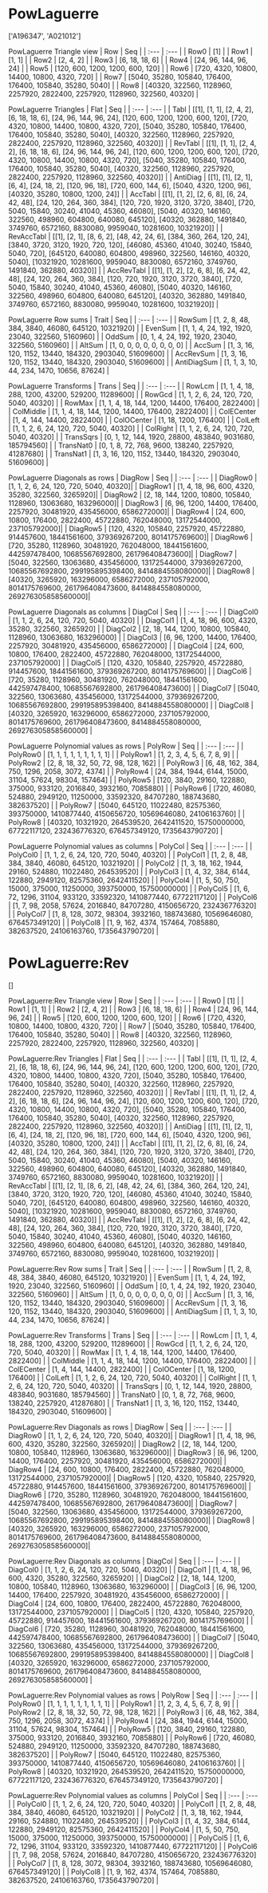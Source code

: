 # PowLaguerre
['A196347', 'A021012']

PowLaguerre Triangle view
|  Row   |  Seq   |
| :---   |  :---  |
| Row0 | [1] |
| Row1 | [1, 1] |
| Row2 | [2, 4, 2] |
| Row3 | [6, 18, 18, 6] |
| Row4 | [24, 96, 144, 96, 24] |
| Row5 | [120, 600, 1200, 1200, 600, 120] |
| Row6 | [720, 4320, 10800, 14400, 10800, 4320, 720] |
| Row7 | [5040, 35280, 105840, 176400, 176400, 105840, 35280, 5040] |
| Row8 | [40320, 322560, 1128960, 2257920, 2822400, 2257920, 1128960, 322560, 40320] |

PowLaguerre Triangles
| Flat       |  Seq  |
| :---       | :---  |
| Tabl       | [[1], [1, 1], [2, 4, 2], [6, 18, 18, 6], [24, 96, 144, 96, 24], [120, 600, 1200, 1200, 600, 120], [720, 4320, 10800, 14400, 10800, 4320, 720], [5040, 35280, 105840, 176400, 176400, 105840, 35280, 5040], [40320, 322560, 1128960, 2257920, 2822400, 2257920, 1128960, 322560, 40320]] |
| RevTabl    | [[1], [1, 1], [2, 4, 2], [6, 18, 18, 6], [24, 96, 144, 96, 24], [120, 600, 1200, 1200, 600, 120], [720, 4320, 10800, 14400, 10800, 4320, 720], [5040, 35280, 105840, 176400, 176400, 105840, 35280, 5040], [40320, 322560, 1128960, 2257920, 2822400, 2257920, 1128960, 322560, 40320]] |
| AntiDiag   | [[1], [1], [2, 1], [6, 4], [24, 18, 2], [120, 96, 18], [720, 600, 144, 6], [5040, 4320, 1200, 96], [40320, 35280, 10800, 1200, 24]] |
| AccTabl    | [[1], [1, 2], [2, 6, 8], [6, 24, 42, 48], [24, 120, 264, 360, 384], [120, 720, 1920, 3120, 3720, 3840], [720, 5040, 15840, 30240, 41040, 45360, 46080], [5040, 40320, 146160, 322560, 498960, 604800, 640080, 645120], [40320, 362880, 1491840, 3749760, 6572160, 8830080, 9959040, 10281600, 10321920]] |
| RevAccTabl | [[1], [2, 1], [8, 6, 2], [48, 42, 24, 6], [384, 360, 264, 120, 24], [3840, 3720, 3120, 1920, 720, 120], [46080, 45360, 41040, 30240, 15840, 5040, 720], [645120, 640080, 604800, 498960, 322560, 146160, 40320, 5040], [10321920, 10281600, 9959040, 8830080, 6572160, 3749760, 1491840, 362880, 40320]] |
| AccRevTabl | [[1], [1, 2], [2, 6, 8], [6, 24, 42, 48], [24, 120, 264, 360, 384], [120, 720, 1920, 3120, 3720, 3840], [720, 5040, 15840, 30240, 41040, 45360, 46080], [5040, 40320, 146160, 322560, 498960, 604800, 640080, 645120], [40320, 362880, 1491840, 3749760, 6572160, 8830080, 9959040, 10281600, 10321920]] |

PowLaguerre Row sums
| Trait        |   Seq  |
| :---         |  :---  |
| RowSum       | [1, 2, 8, 48, 384, 3840, 46080, 645120, 10321920] |
| EvenSum      | [1, 1, 4, 24, 192, 1920, 23040, 322560, 5160960] |
| OddSum       | [0, 1, 4, 24, 192, 1920, 23040, 322560, 5160960] |
| AltSum       | [1, 0, 0, 0, 0, 0, 0, 0, 0] |
| AccSum       | [1, 3, 16, 120, 1152, 13440, 184320, 2903040, 51609600] |
| AccRevSum    | [1, 3, 16, 120, 1152, 13440, 184320, 2903040, 51609600] |
| AntiDiagSum  | [1, 1, 3, 10, 44, 234, 1470, 10656, 87624] |

PowLaguerre Transforms
| Trans      |   Seq  |
| :---       |  :---  |
| RowLcm     | [1, 1, 4, 18, 288, 1200, 43200, 529200, 11289600] |
| RowGcd     | [1, 1, 2, 6, 24, 120, 720, 5040, 40320] |
| RowMax     | [1, 1, 4, 18, 144, 1200, 14400, 176400, 2822400] |
| ColMiddle  | [1, 1, 4, 18, 144, 1200, 14400, 176400, 2822400] |
| ColECenter | [1, 4, 144, 14400, 2822400] |
| ColOCenter | [1, 18, 1200, 176400] |
| ColLeft    | [1, 1, 2, 6, 24, 120, 720, 5040, 40320] |
| ColRight   | [1, 1, 2, 6, 24, 120, 720, 5040, 40320] |
| TransSqrs  | [0, 1, 12, 144, 1920, 28800, 483840, 9031680, 185794560] |
| TransNat0  | [0, 1, 8, 72, 768, 9600, 138240, 2257920, 41287680] |
| TransNat1  | [1, 3, 16, 120, 1152, 13440, 184320, 2903040, 51609600] |

PowLaguerre Diagonals as rows
| DiagRow  |   Seq  |
| :---     |  :---  |
| DiagRow0 | [1, 1, 2, 6, 24, 120, 720, 5040, 40320]|
| DiagRow1 | [1, 4, 18, 96, 600, 4320, 35280, 322560, 3265920]|
| DiagRow2 | [2, 18, 144, 1200, 10800, 105840, 1128960, 13063680, 163296000]|
| DiagRow3 | [6, 96, 1200, 14400, 176400, 2257920, 30481920, 435456000, 6586272000]|
| DiagRow4 | [24, 600, 10800, 176400, 2822400, 45722880, 762048000, 13172544000, 237105792000]|
| DiagRow5 | [120, 4320, 105840, 2257920, 45722880, 914457600, 18441561600, 379369267200, 8014175769600]|
| DiagRow6 | [720, 35280, 1128960, 30481920, 762048000, 18441561600, 442597478400, 10685567692800, 261796408473600]|
| DiagRow7 | [5040, 322560, 13063680, 435456000, 13172544000, 379369267200, 10685567692800, 299195895398400, 8414884558080000]|
| DiagRow8 | [40320, 3265920, 163296000, 6586272000, 237105792000, 8014175769600, 261796408473600, 8414884558080000, 269276305858560000]|

PowLaguerre Diagonals as columns
| DiagCol  |   Seq  |
| :---     |  :---  |
| DiagCol0 | [1, 1, 2, 6, 24, 120, 720, 5040, 40320] |
| DiagCol1 | [1, 4, 18, 96, 600, 4320, 35280, 322560, 3265920] |
| DiagCol2 | [2, 18, 144, 1200, 10800, 105840, 1128960, 13063680, 163296000] |
| DiagCol3 | [6, 96, 1200, 14400, 176400, 2257920, 30481920, 435456000, 6586272000] |
| DiagCol4 | [24, 600, 10800, 176400, 2822400, 45722880, 762048000, 13172544000, 237105792000] |
| DiagCol5 | [120, 4320, 105840, 2257920, 45722880, 914457600, 18441561600, 379369267200, 8014175769600] |
| DiagCol6 | [720, 35280, 1128960, 30481920, 762048000, 18441561600, 442597478400, 10685567692800, 261796408473600] |
| DiagCol7 | [5040, 322560, 13063680, 435456000, 13172544000, 379369267200, 10685567692800, 299195895398400, 8414884558080000] |
| DiagCol8 | [40320, 3265920, 163296000, 6586272000, 237105792000, 8014175769600, 261796408473600, 8414884558080000, 269276305858560000] |

PowLaguerre Polynomial values as rows
| PolyRow  |   Seq  |
| :---     |  :---  |
| PolyRow0 | [1, 1, 1, 1, 1, 1, 1, 1, 1] |
| PolyRow1 | [1, 2, 3, 4, 5, 6, 7, 8, 9] |
| PolyRow2 | [2, 8, 18, 32, 50, 72, 98, 128, 162] |
| PolyRow3 | [6, 48, 162, 384, 750, 1296, 2058, 3072, 4374] |
| PolyRow4 | [24, 384, 1944, 6144, 15000, 31104, 57624, 98304, 157464] |
| PolyRow5 | [120, 3840, 29160, 122880, 375000, 933120, 2016840, 3932160, 7085880] |
| PolyRow6 | [720, 46080, 524880, 2949120, 11250000, 33592320, 84707280, 188743680, 382637520] |
| PolyRow7 | [5040, 645120, 11022480, 82575360, 393750000, 1410877440, 4150656720, 10569646080, 24106163760] |
| PolyRow8 | [40320, 10321920, 264539520, 2642411520, 15750000000, 67722117120, 232436776320, 676457349120, 1735643790720] |

PowLaguerre Polynomial values as columns
| PolyCol  |   Seq  |
| :---     |  :---  |
| PolyCol0 | [1, 1, 2, 6, 24, 120, 720, 5040, 40320] |
| PolyCol1 | [1, 2, 8, 48, 384, 3840, 46080, 645120, 10321920] |
| PolyCol2 | [1, 3, 18, 162, 1944, 29160, 524880, 11022480, 264539520] |
| PolyCol3 | [1, 4, 32, 384, 6144, 122880, 2949120, 82575360, 2642411520] |
| PolyCol4 | [1, 5, 50, 750, 15000, 375000, 11250000, 393750000, 15750000000] |
| PolyCol5 | [1, 6, 72, 1296, 31104, 933120, 33592320, 1410877440, 67722117120] |
| PolyCol6 | [1, 7, 98, 2058, 57624, 2016840, 84707280, 4150656720, 232436776320] |
| PolyCol7 | [1, 8, 128, 3072, 98304, 3932160, 188743680, 10569646080, 676457349120] |
| PolyCol8 | [1, 9, 162, 4374, 157464, 7085880, 382637520, 24106163760, 1735643790720] |

# PowLaguerre:Rev
[]

PowLaguerre:Rev Triangle view
|  Row   |  Seq   |
| :---   |  :---  |
| Row0 | [1] |
| Row1 | [1, 1] |
| Row2 | [2, 4, 2] |
| Row3 | [6, 18, 18, 6] |
| Row4 | [24, 96, 144, 96, 24] |
| Row5 | [120, 600, 1200, 1200, 600, 120] |
| Row6 | [720, 4320, 10800, 14400, 10800, 4320, 720] |
| Row7 | [5040, 35280, 105840, 176400, 176400, 105840, 35280, 5040] |
| Row8 | [40320, 322560, 1128960, 2257920, 2822400, 2257920, 1128960, 322560, 40320] |

PowLaguerre:Rev Triangles
| Flat       |  Seq  |
| :---       | :---  |
| Tabl       | [[1], [1, 1], [2, 4, 2], [6, 18, 18, 6], [24, 96, 144, 96, 24], [120, 600, 1200, 1200, 600, 120], [720, 4320, 10800, 14400, 10800, 4320, 720], [5040, 35280, 105840, 176400, 176400, 105840, 35280, 5040], [40320, 322560, 1128960, 2257920, 2822400, 2257920, 1128960, 322560, 40320]] |
| RevTabl    | [[1], [1, 1], [2, 4, 2], [6, 18, 18, 6], [24, 96, 144, 96, 24], [120, 600, 1200, 1200, 600, 120], [720, 4320, 10800, 14400, 10800, 4320, 720], [5040, 35280, 105840, 176400, 176400, 105840, 35280, 5040], [40320, 322560, 1128960, 2257920, 2822400, 2257920, 1128960, 322560, 40320]] |
| AntiDiag   | [[1], [1], [2, 1], [6, 4], [24, 18, 2], [120, 96, 18], [720, 600, 144, 6], [5040, 4320, 1200, 96], [40320, 35280, 10800, 1200, 24]] |
| AccTabl    | [[1], [1, 2], [2, 6, 8], [6, 24, 42, 48], [24, 120, 264, 360, 384], [120, 720, 1920, 3120, 3720, 3840], [720, 5040, 15840, 30240, 41040, 45360, 46080], [5040, 40320, 146160, 322560, 498960, 604800, 640080, 645120], [40320, 362880, 1491840, 3749760, 6572160, 8830080, 9959040, 10281600, 10321920]] |
| RevAccTabl | [[1], [2, 1], [8, 6, 2], [48, 42, 24, 6], [384, 360, 264, 120, 24], [3840, 3720, 3120, 1920, 720, 120], [46080, 45360, 41040, 30240, 15840, 5040, 720], [645120, 640080, 604800, 498960, 322560, 146160, 40320, 5040], [10321920, 10281600, 9959040, 8830080, 6572160, 3749760, 1491840, 362880, 40320]] |
| AccRevTabl | [[1], [1, 2], [2, 6, 8], [6, 24, 42, 48], [24, 120, 264, 360, 384], [120, 720, 1920, 3120, 3720, 3840], [720, 5040, 15840, 30240, 41040, 45360, 46080], [5040, 40320, 146160, 322560, 498960, 604800, 640080, 645120], [40320, 362880, 1491840, 3749760, 6572160, 8830080, 9959040, 10281600, 10321920]] |

PowLaguerre:Rev Row sums
| Trait        |   Seq  |
| :---         |  :---  |
| RowSum       | [1, 2, 8, 48, 384, 3840, 46080, 645120, 10321920] |
| EvenSum      | [1, 1, 4, 24, 192, 1920, 23040, 322560, 5160960] |
| OddSum       | [0, 1, 4, 24, 192, 1920, 23040, 322560, 5160960] |
| AltSum       | [1, 0, 0, 0, 0, 0, 0, 0, 0] |
| AccSum       | [1, 3, 16, 120, 1152, 13440, 184320, 2903040, 51609600] |
| AccRevSum    | [1, 3, 16, 120, 1152, 13440, 184320, 2903040, 51609600] |
| AntiDiagSum  | [1, 1, 3, 10, 44, 234, 1470, 10656, 87624] |

PowLaguerre:Rev Transforms
| Trans      |   Seq  |
| :---       |  :---  |
| RowLcm     | [1, 1, 4, 18, 288, 1200, 43200, 529200, 11289600] |
| RowGcd     | [1, 1, 2, 6, 24, 120, 720, 5040, 40320] |
| RowMax     | [1, 1, 4, 18, 144, 1200, 14400, 176400, 2822400] |
| ColMiddle  | [1, 1, 4, 18, 144, 1200, 14400, 176400, 2822400] |
| ColECenter | [1, 4, 144, 14400, 2822400] |
| ColOCenter | [1, 18, 1200, 176400] |
| ColLeft    | [1, 1, 2, 6, 24, 120, 720, 5040, 40320] |
| ColRight   | [1, 1, 2, 6, 24, 120, 720, 5040, 40320] |
| TransSqrs  | [0, 1, 12, 144, 1920, 28800, 483840, 9031680, 185794560] |
| TransNat0  | [0, 1, 8, 72, 768, 9600, 138240, 2257920, 41287680] |
| TransNat1  | [1, 3, 16, 120, 1152, 13440, 184320, 2903040, 51609600] |

PowLaguerre:Rev Diagonals as rows
| DiagRow  |   Seq  |
| :---     |  :---  |
| DiagRow0 | [1, 1, 2, 6, 24, 120, 720, 5040, 40320]|
| DiagRow1 | [1, 4, 18, 96, 600, 4320, 35280, 322560, 3265920]|
| DiagRow2 | [2, 18, 144, 1200, 10800, 105840, 1128960, 13063680, 163296000]|
| DiagRow3 | [6, 96, 1200, 14400, 176400, 2257920, 30481920, 435456000, 6586272000]|
| DiagRow4 | [24, 600, 10800, 176400, 2822400, 45722880, 762048000, 13172544000, 237105792000]|
| DiagRow5 | [120, 4320, 105840, 2257920, 45722880, 914457600, 18441561600, 379369267200, 8014175769600]|
| DiagRow6 | [720, 35280, 1128960, 30481920, 762048000, 18441561600, 442597478400, 10685567692800, 261796408473600]|
| DiagRow7 | [5040, 322560, 13063680, 435456000, 13172544000, 379369267200, 10685567692800, 299195895398400, 8414884558080000]|
| DiagRow8 | [40320, 3265920, 163296000, 6586272000, 237105792000, 8014175769600, 261796408473600, 8414884558080000, 269276305858560000]|

PowLaguerre:Rev Diagonals as columns
| DiagCol  |   Seq  |
| :---     |  :---  |
| DiagCol0 | [1, 1, 2, 6, 24, 120, 720, 5040, 40320] |
| DiagCol1 | [1, 4, 18, 96, 600, 4320, 35280, 322560, 3265920] |
| DiagCol2 | [2, 18, 144, 1200, 10800, 105840, 1128960, 13063680, 163296000] |
| DiagCol3 | [6, 96, 1200, 14400, 176400, 2257920, 30481920, 435456000, 6586272000] |
| DiagCol4 | [24, 600, 10800, 176400, 2822400, 45722880, 762048000, 13172544000, 237105792000] |
| DiagCol5 | [120, 4320, 105840, 2257920, 45722880, 914457600, 18441561600, 379369267200, 8014175769600] |
| DiagCol6 | [720, 35280, 1128960, 30481920, 762048000, 18441561600, 442597478400, 10685567692800, 261796408473600] |
| DiagCol7 | [5040, 322560, 13063680, 435456000, 13172544000, 379369267200, 10685567692800, 299195895398400, 8414884558080000] |
| DiagCol8 | [40320, 3265920, 163296000, 6586272000, 237105792000, 8014175769600, 261796408473600, 8414884558080000, 269276305858560000] |

PowLaguerre:Rev Polynomial values as rows
| PolyRow  |   Seq  |
| :---     |  :---  |
| PolyRow0 | [1, 1, 1, 1, 1, 1, 1, 1, 1] |
| PolyRow1 | [1, 2, 3, 4, 5, 6, 7, 8, 9] |
| PolyRow2 | [2, 8, 18, 32, 50, 72, 98, 128, 162] |
| PolyRow3 | [6, 48, 162, 384, 750, 1296, 2058, 3072, 4374] |
| PolyRow4 | [24, 384, 1944, 6144, 15000, 31104, 57624, 98304, 157464] |
| PolyRow5 | [120, 3840, 29160, 122880, 375000, 933120, 2016840, 3932160, 7085880] |
| PolyRow6 | [720, 46080, 524880, 2949120, 11250000, 33592320, 84707280, 188743680, 382637520] |
| PolyRow7 | [5040, 645120, 11022480, 82575360, 393750000, 1410877440, 4150656720, 10569646080, 24106163760] |
| PolyRow8 | [40320, 10321920, 264539520, 2642411520, 15750000000, 67722117120, 232436776320, 676457349120, 1735643790720] |

PowLaguerre:Rev Polynomial values as columns
| PolyCol  |   Seq  |
| :---     |  :---  |
| PolyCol0 | [1, 1, 2, 6, 24, 120, 720, 5040, 40320] |
| PolyCol1 | [1, 2, 8, 48, 384, 3840, 46080, 645120, 10321920] |
| PolyCol2 | [1, 3, 18, 162, 1944, 29160, 524880, 11022480, 264539520] |
| PolyCol3 | [1, 4, 32, 384, 6144, 122880, 2949120, 82575360, 2642411520] |
| PolyCol4 | [1, 5, 50, 750, 15000, 375000, 11250000, 393750000, 15750000000] |
| PolyCol5 | [1, 6, 72, 1296, 31104, 933120, 33592320, 1410877440, 67722117120] |
| PolyCol6 | [1, 7, 98, 2058, 57624, 2016840, 84707280, 4150656720, 232436776320] |
| PolyCol7 | [1, 8, 128, 3072, 98304, 3932160, 188743680, 10569646080, 676457349120] |
| PolyCol8 | [1, 9, 162, 4374, 157464, 7085880, 382637520, 24106163760, 1735643790720] |

